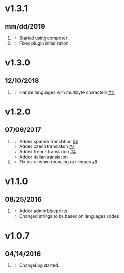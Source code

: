 # v1.3.1
## mm/dd/2019

1. [](#new)
    * Started using composer
1. [](#bugfix)
    * Fixed plugin initialization

# v1.3.0
## 12/10/2018

1. [](#bugfix)
    * Handle languages with multibyte characters [#11](https://github.com/getgrav/grav-plugin-readingtime/issues/11)
    
# v1.2.0
## 07/09/2017

1. [](#improved)
    * Added spanish translation [#6](https://github.com/getgrav/grav-plugin-readingtime/pull/6)
    * Added czech translation [#7](https://github.com/getgrav/grav-plugin-readingtime/pull/7)
    * Added french translation [#4](https://github.com/getgrav/grav-plugin-readingtime/pull/4)
    * Added italian translation
1. [](#bugfix)
    * Fix plural when rounding to minutes [#5](https://github.com/getgrav/grav-plugin-readingtime/issues/5)

# v1.1.0
## 08/25/2016

1. [](#new)
    * Added admin blueprints
    * Changed strings to be based on languages codes

# v1.0.7
## 04/14/2016

1. [](#new)
    * ChangeLog started...
